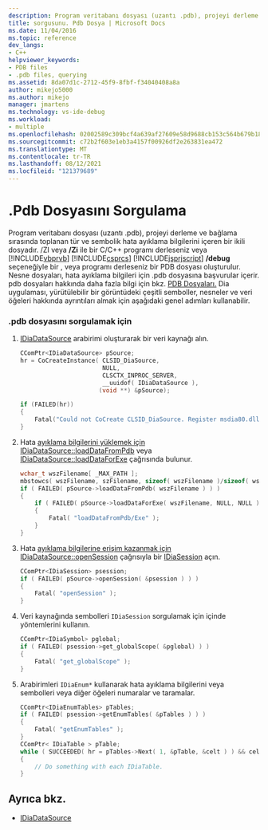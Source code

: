 ```yaml
---
description: Program veritabanı dosyası (uzantı .pdb), projeyi derleme ve bağlama sırasında toplanan tür ve sembolik hata ayıklama bilgilerini içeren bir ikili dosyadır.
title: sorgusunu. Pdb Dosya | Microsoft Docs
ms.date: 11/04/2016
ms.topic: reference
dev_langs:
- C++
helpviewer_keywords:
- PDB files
- .pdb files, querying
ms.assetid: 8da07d1c-2712-45f9-8fbf-f34040408a8a
author: mikejo5000
ms.author: mikejo
manager: jmartens
ms.technology: vs-ide-debug
ms.workload:
- multiple
ms.openlocfilehash: 02002589c309bcf4a639af27609e58d9688cb153c564b679b188e0535dd7d720
ms.sourcegitcommit: c72b2f603e1eb3a4157f00926df2e263831ea472
ms.translationtype: MT
ms.contentlocale: tr-TR
ms.lasthandoff: 08/12/2021
ms.locfileid: "121379689"
---
```

# <a name="querying-the-pdb-file"></a>.Pdb Dosyasını Sorgulama
Program veritabanı dosyası (uzantı .pdb), projeyi derleme ve bağlama sırasında toplanan tür ve sembolik hata ayıklama bilgilerini içeren bir ikili dosyadır. /ZI veya **/Zi** ile bir C/C++ programı derleseniz veya  [!INCLUDE[vbprvb](../../code-quality/includes/vbprvb_md.md)] [!INCLUDE[csprcs](../../data-tools/includes/csprcs_md.md)] [!INCLUDE[jsprjscript](../../debugger/debug-interface-access/includes/jsprjscript_md.md)] **/debug** seçeneğiyle bir , veya programı derleseniz bir PDB dosyası oluşturulur. Nesne dosyaları, hata ayıklama bilgileri için .pdb dosyasına başvurular içerir. pdb dosyaları hakkında daha fazla bilgi için bkz. [PDB Dosyaları.](/previous-versions/visualstudio/visual-studio-2010/yd4f8bd1(v=vs.100)) Dia uygulaması, yürütülebilir bir görüntüdeki çeşitli semboller, nesneler ve veri öğeleri hakkında ayrıntıları almak için aşağıdaki genel adımları kullanabilir.

### <a name="to-query-the-pdb-file"></a>.pdb dosyasını sorgulamak için

1. [IDiaDataSource](../../debugger/debug-interface-access/idiadatasource.md) arabirimi oluşturarak bir veri kaynağı alın.

    ```C++
    CComPtr<IDiaDataSource> pSource;
    hr = CoCreateInstance( CLSID_DiaSource,
                           NULL,
                           CLSCTX_INPROC_SERVER,
                           __uuidof( IDiaDataSource ),
                          (void **) &pSource);

    if (FAILED(hr))
    {
        Fatal("Could not CoCreate CLSID_DiaSource. Register msdia80.dll." );
    }
    ```

2. Hata [ayıklama bilgilerini yüklemek için IDiaDataSource::loadDataFromPdb](../../debugger/debug-interface-access/idiadatasource-loaddatafrompdb.md) veya [IDiaDataSource::loadDataForExe](../../debugger/debug-interface-access/idiadatasource-loaddataforexe.md) çağrısında bulunur.

    ```C++
    wchar_t wszFilename[ _MAX_PATH ];
    mbstowcs( wszFilename, szFilename, sizeof( wszFilename )/sizeof( wszFilename[0] ) );
    if ( FAILED( pSource->loadDataFromPdb( wszFilename ) ) )
    {
        if ( FAILED( pSource->loadDataForExe( wszFilename, NULL, NULL ) ) )
        {
            Fatal( "loadDataFromPdb/Exe" );
        }
    }
    ```

3. Hata [ayıklama bilgilerine erişim kazanmak için IDiaDataSource::openSession](../../debugger/debug-interface-access/idiadatasource-opensession.md) çağrısıyla bir [IDiaSession](../../debugger/debug-interface-access/idiasession.md) açın.

    ```C++
    CComPtr<IDiaSession> psession;
    if ( FAILED( pSource->openSession( &psession ) ) )
    {
        Fatal( "openSession" );
    }
    ```

4. Veri kaynağında sembolleri `IDiaSession` sorgulamak için içinde yöntemlerini kullanın.

    ```C++
    CComPtr<IDiaSymbol> pglobal;
    if ( FAILED( psession->get_globalScope( &pglobal) ) )
    {
        Fatal( "get_globalScope" );
    }
    ```

5. Arabirimleri `IDiaEnum*` kullanarak hata ayıklama bilgilerini veya sembolleri veya diğer öğeleri numaralar ve taramalar.

    ```C++
    CComPtr<IDiaEnumTables> pTables;
    if ( FAILED( psession->getEnumTables( &pTables ) ) )
    {
        Fatal( "getEnumTables" );
    }
    CComPtr< IDiaTable > pTable;
    while ( SUCCEEDED( hr = pTables->Next( 1, &pTable, &celt ) ) && celt == 1 )
    {
        // Do something with each IDiaTable.
    }
    ```

## <a name="see-also"></a>Ayrıca bkz.
- [IDiaDataSource](../../debugger/debug-interface-access/idiadatasource.md)
